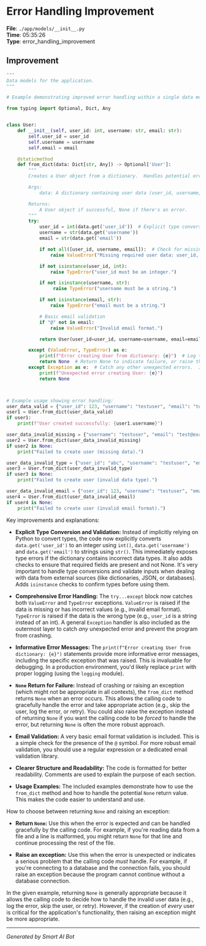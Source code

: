 # Error Handling Improvement

**File**: `./app/models/__init__.py`  
**Time**: 05:35:26  
**Type**: error_handling_improvement

## Improvement

```python
"""
Data models for the application.
"""

# Example demonstrating improved error handling within a single data model function

from typing import Optional, Dict, Any


class User:
    def __init__(self, user_id: int, username: str, email: str):
        self.user_id = user_id
        self.username = username
        self.email = email

    @staticmethod
    def from_dict(data: Dict[str, Any]) -> Optional['User']:
        """
        Creates a User object from a dictionary.  Handles potential errors gracefully.

        Args:
            data: A dictionary containing user data (user_id, username, email).

        Returns:
            A User object if successful, None if there's an error.
        """
        try:
            user_id = int(data.get('user_id'))  # Explicit type conversion
            username = str(data.get('username'))
            email = str(data.get('email'))

            if not all([user_id, username, email]):  # Check for missing data
                raise ValueError("Missing required user data: user_id, username, and email are required.")

            if not isinstance(user_id, int):
                raise TypeError("user_id must be an integer.")

            if not isinstance(username, str):
                 raise TypeError("username must be a string.")

            if not isinstance(email, str):
                raise TypeError("email must be a string.")

            # Basic email validation
            if "@" not in email:
                raise ValueError("Invalid email format.")

            return User(user_id=user_id, username=username, email=email)

        except (ValueError, TypeError) as e:
            print(f"Error creating User from dictionary: {e}")  # Log the error
            return None  # Return None to indicate failure, or raise the exception if appropriate for the application
        except Exception as e:  # Catch any other unexpected errors.  Important for robustness.
            print(f"Unexpected error creating User: {e}")
            return None



# Example usage showing error handling:
user_data_valid = {"user_id": 123, "username": "testuser", "email": "test@example.com"}
user1 = User.from_dict(user_data_valid)
if user1:
    print(f"User created successfully: {user1.username}")

user_data_invalid_missing = {"username": "testuser", "email": "test@example.com"}  # missing user_id
user2 = User.from_dict(user_data_invalid_missing)
if user2 is None:
    print("Failed to create user (missing data).")

user_data_invalid_type = {"user_id": "abc", "username": "testuser", "email": "test@example.com"}  # invalid user_id type
user3 = User.from_dict(user_data_invalid_type)
if user3 is None:
    print("Failed to create user (invalid data type).")

user_data_invalid_email = {"user_id": 123, "username": "testuser", "email": "testexample.com"} # invalid email format
user4 = User.from_dict(user_data_invalid_email)
if user4 is None:
    print("Failed to create user (invalid email format).")
```

Key improvements and explanations:

* **Explicit Type Conversion and Validation:**  Instead of implicitly relying on Python to convert types, the code now explicitly converts `data.get('user_id')` to an integer using `int()`, `data.get('username')` and `data.get('email')` to strings using `str()`.  This immediately exposes type errors if the dictionary contains incorrect data types. It also adds checks to ensure that required fields are present and not None.  It's very important to handle type conversions and validate inputs when dealing with data from external sources (like dictionaries, JSON, or databases).  Adds `isinstance` checks to confirm types before using them.

* **Comprehensive Error Handling:** The `try...except` block now catches both `ValueError` and `TypeError` exceptions.  `ValueError` is raised if the data is missing or has incorrect values (e.g., invalid email format).  `TypeError` is raised if the data is the wrong type (e.g., `user_id` is a string instead of an int).  A general `Exception` handler is also included as the outermost layer to catch *any* unexpected error and prevent the program from crashing.

* **Informative Error Messages:** The `print(f"Error creating User from dictionary: {e}")` statements provide more informative error messages, including the specific exception that was raised.  This is invaluable for debugging.  In a production environment, you'd likely replace `print` with proper logging (using the `logging` module).

* **`None` Return for Failure:** Instead of crashing or raising an exception (which might not be appropriate in all contexts), the `from_dict` method returns `None` when an error occurs. This allows the calling code to gracefully handle the error and take appropriate action (e.g., skip the user, log the error, or retry).  You could also raise the exception instead of returning `None` if you want the calling code to be *forced* to handle the error, but returning `None` is often the more robust approach.

* **Email Validation:** A very basic email format validation is included. This is a simple check for the presence of the `@` symbol.  For more robust email validation, you should use a regular expression or a dedicated email validation library.

* **Clearer Structure and Readability:** The code is formatted for better readability.  Comments are used to explain the purpose of each section.

* **Usage Examples:**  The included examples demonstrate how to use the `from_dict` method and how to handle the potential `None` return value.  This makes the code easier to understand and use.

How to choose between returning `None` and raising an exception:

* **Return `None`:**  Use this when the error is expected and can be handled gracefully by the calling code.  For example, if you're reading data from a file and a line is malformed, you might return `None` for that line and continue processing the rest of the file.

* **Raise an exception:** Use this when the error is unexpected or indicates a serious problem that the calling code *must* handle. For example, if you're connecting to a database and the connection fails, you should raise an exception because the program cannot continue without a database connection.

In the given example, returning `None` is generally appropriate because it allows the calling code to decide how to handle the invalid user data (e.g., log the error, skip the user, or retry).  However, if the creation of *every* user is critical for the application's functionality, then raising an exception might be more appropriate.

---
*Generated by Smart AI Bot*
